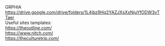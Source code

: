 GRPHIA</br>
https://drive.google.com/drive/folders/1L4jbz9Hq2YAZJXsXxNjuYfODW3vTTaer</br>
Useful sites tamplates:</br>
https://theoutline.com/</br>
https://www.nitch.com/</br>
https://theculturetrip.com/</br>
